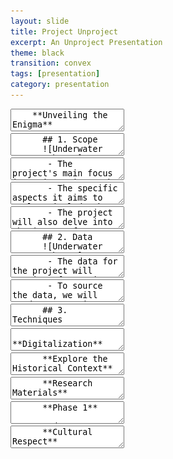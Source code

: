 ```yaml
---
layout: slide
title: Project Unproject
excerpt: An Unproject Presentation
theme: black
transition: convex
tags: [presentation]
category: presentation
---
```



<section data-markdown>
  <textarea data-template>
    **Unveiling the Enigma**
    
    Exploring the Legendary Lost City of Dwarka through Archaeological Investigations and Data Analysis
    ![Underwater Imagery by AI](/assets/up/1.jpeg "Underwater Imagery by AI")
  </textarea>
</section>



<section>

  <section data-markdown>
    <textarea data-template>
      ## 1. Scope
      ![Underwater Imagery by AI](/assets/up/2.jpg "Underwater Imagery by AI")
    </textarea>
  </section>
  
  <section data-markdown>
    <textarea data-template>
       - The project's main focus is to investigate the legendary lost city of Dwarka and explore its historical, cultural, and archaeological significance.
    </textarea>
  </section>
  
  <section data-markdown>
    <textarea data-template>
       - The specific aspects it aims to explore include the city's location and layout, its existence in ancient texts and scriptures, its potential connections to ancient Indian mythology and religious beliefs, and the possible reasons behind its submergence.
    </textarea>
  </section>
  
  <section data-markdown>
    <textarea data-template>
       - The project will also delve into the impact of Dwarka's submergence on ancient civilizations and its relevance to our understanding of maritime history and coastal changes.
    </textarea>
  </section>
  
</section>



<section>

  <section data-markdown>
    <textarea data-template>
      ## 2. Data
      ![Underwater Imagery by AI](/assets/up/3.jpg "Underwater Imagery by AI")
    </textarea>
  </section>
  
  
  <section data-markdown>
    <textarea data-template>
       - The data for the project will consist of a variety of sources to gather comprehensive information about the legendary lost city of Dwarka. These sources will include archaeological records, ancient texts and scriptures, historical accounts, geological surveys, and scholarly research.
    </textarea>
  </section>
  
  
  <section data-markdown>
    <textarea data-template>
       - To source the data, we will conduct extensive literature reviews and access academic databases to collect relevant research papers and publications. I will also consult archaeological surveys, excavation reports, and studies on coastal changes in the region. Primary sources such as ancient texts and scriptures will be explored to gain insights into the city's existence and cultural context.
    </textarea>
  </section>

</section>






<section>

  <section data-markdown>
    <textarea data-template>
      ## 3. Techniques
    </textarea>
  </section>

  <section data-markdown>
    <textarea data-template>
      **Digitalization**
      
      Digitization will be used to convert physical documents, maps, and artifacts into digital formats. This process will facilitate easier storage, preservation, and analysis of the data.
    </textarea>
  </section>
  
  
  <section data-markdown>
    <textarea data-template>
      **Text Analysis**
      
      Text analysis techniques will be applied to ancient texts, scriptures, and historical accounts related to Dwarka. Natural language processing and computational linguistics methods will be used to extract relevant information, identify patterns, and uncover hidden insights.
    </textarea>
  </section>
  
  
  <section data-markdown>
    <textarea data-template>
      **Data Mining**
      
      Data mining techniques will be employed to extract valuable knowledge and patterns from large datasets. This will involve exploring archaeological records, geological surveys, and historical data to identify correlations, spatial relationships, and significant findings related to Dwarka.
    </textarea>
  </section>
  
  
  <section data-markdown>
    <textarea data-template>
      **Geo-spatial Analysis**
      
      Geospatial analysis will be used to study the geographical context of Dwarka. Geographic Information Systems (GIS) will be employed to analyze maps, satellite imagery, and other geospatial data to understand the city's location, coastal changes, and surrounding landscape.
    </textarea>
  </section>
  
  <section data-markdown>
    <textarea data-template>
      **Crowdsourcing/Participatory Architecture**
      
      Crowdsourcing or participatory architecture approaches may be utilized to engage the public and gather additional information or anecdotes related to Dwarka. This could involve inviting people to share their knowledge, stories, or photographs that might contribute to a better understanding of the city.
    </textarea>
  </section>
  
  <section data-markdown>
    <textarea data-template>
      **Image Classification or Generation**
      
      Image classification techniques may be employed to categorize and analyze visual data, such as photographs, illustrations, or satellite imagery, related to Dwarka. Additionally, image generation methods could be utilized to create visual representations or reconstructions of the lost city based on available data and archaeological evidence.
    </textarea>
  </section>

</section>






<section>

  <section data-markdown>
    <textarea data-template>
      ## 4. Aims
    </textarea>
  </section>


  <section data-markdown>
    <textarea data-template>
      **Explore the Historical Context**
      
      The project aims to delve into the historical context of Dwarka and uncover information about its existence, significance, and potential cultural and trade connections. By examining ancient texts, archaeological findings, and geological data, the project seeks to establish a comprehensive understanding of Dwarka's place in history.
    </textarea>
  </section>
  
  
  <section data-markdown>
    <textarea data-template>
      **Understanding the Environmental Changes**
      
      The project aims to study the environmental changes in the region where Dwarka is believed to have existed. By analyzing geological data, coastal surveys, and satellite imagery, the project aims to explore the impact of natural phenomena, such as sea level fluctuations and coastal erosion, on the city's existence and submergence.
    </textarea>
  </section>
  
  
  <section data-markdown>
    <textarea data-template>
      **Generating Digital Reconstruction**
      
      Utilizing the gathered data, the project aims to create digital reconstructions and visual representations of Dwarka at different time periods. By employing computer graphics and visualization techniques, the project aims to provide a glimpse into the city's past appearance and layout, facilitating a more immersive understanding of its history.
    </textarea>
  </section>


</section>









<section>

  <section data-markdown>
    <textarea data-template>
      ## 6. Resources
      ![Underwater Imagery by AI](/assets/up/5.jpg "Underwater Imagery by AI")
    </textarea>
  </section>

  <section data-markdown>
    <textarea data-template>
      **Research Materials**
      
      Access to historical records, archaeological reports, scholarly publications, and relevant literature on the lost city of Dwarka.
    </textarea>
  </section>
  
  <section data-markdown>
    <textarea data-template>
      **Fieldwork Equipment**
      
      Tools and equipment necessary for conducting field surveys, excavations, and site documentation, such as cameras, measuring instruments, drones, and geospatial technology.
    </textarea>
  </section>

  
  <section data-markdown>
    <textarea data-template>
      **Digital Technologies**
      
      Utilization of digital tools and technologies for data analysis, visualization, and mapping. This may involve the use of Geographic Information Systems (GIS), 3D modeling software, data management systems, and digital archives.
    </textarea>
  </section>
  
  
  <section data-markdown>
    <textarea data-template>
      **Expertise**
      
      Collaboration with experts in the fields of archaeology, history, geology, anthropology, and related disciplines. Their knowledge and expertise will contribute to the interpretation and analysis of the collected data.
    </textarea>
  </section>

  
  <section data-markdown>
    <textarea data-template>
      **Stakeholder Engagement**
      
      Involvement of local communities, historians, archaeologists, and heritage organizations that have knowledge and insights about Dwarka. Their participation will provide valuable perspectives and contribute to the project's outcomes.
    </textarea>
  </section>
  

</section>







<section>

  <section data-markdown>
    <textarea data-template>
      ## 7. Workplan
      ![Underwater Imagery by AI](/assets/up/6.jpg "Underwater Imagery by AI")
    </textarea>
  </section>


  <section data-markdown>
    <textarea data-template>
      **Phase 1**
      
       - Conduct an extensive literature review to gather existing knowledge about the legendary lost city of Dwarka.
       - Identify and collect relevant data sources, including archaeological reports, historical documents, and scholarly publications.
       - Digitize and organize the collected data using appropriate data management systems.
    </textarea>
  </section>
  
  
  <section data-markdown>
    <textarea data-template>
      **Phase 2**
      
       - Conduct field surveys and site visits to potential locations of Dwarka.
       - Conduct excavations and archaeological investigations to gather physical evidence and artifacts.
       - Utilize geospatial technology and mapping techniques to document and analyze the spatial layout of the site.
    </textarea>
  </section>

  
  <section data-markdown>
    <textarea data-template>
      **Phase 3**
      
       - Apply data mining and analysis techniques to uncover patterns, correlations, and insights from the collected data.
       - Employ computer vision and image classification to analyze archaeological findings and identify relevant artifacts.
       - Utilize text analysis and natural language processing to extract information from historical documents and texts.
    </textarea>
  </section>

</section>








<section>

  <section data-markdown>
    <textarea data-template>
      ## 5. Values & Ethics
      ![Underwater Imagery by AI](/assets/up/4.jpg "Underwater Imagery by AI")
    </textarea>
  </section>


  <section data-markdown>
    <textarea data-template>
      **Cultural Respect**
      
      The project values cultural diversity and respects the heritage and traditions associated with Dwarka. It aims to approach the research with sensitivity and acknowledges the importance of consulting with local communities, experts, and stakeholders to ensure their perspectives and concerns are considered.
    </textarea>
  </section>
  
  
  <section data-markdown>
    <textarea data-template>
      **Integrity and Accuracy**
      
      The project values cultural diversity and respects the heritage and traditions associated with Dwarka. It aims to approach the research with sensitivity and acknowledges the importance of consulting with local communities, experts, and stakeholders to ensure their perspectives and concerns are considered.
    </textarea>
  </section>
  
  
  <section data-markdown>
    <textarea data-template>
      **Responsible Data Usage**
      
      The project recognizes the ethical implications of data usage and aims to handle the data collected with responsibility and care. It ensures the protection of personal information, respects intellectual property rights, and considers the potential impact of data dissemination on cultural sensitivities and privacy concerns.
    </textarea>
  </section>
  

</section>




<section data-markdown>
  <textarea data-template>
    ## And that's a wrap !
    ![Underwater Imagery by AI](/assets/up/7.jpg "Underwater Imagery by AI")
  </textarea>
</section>
